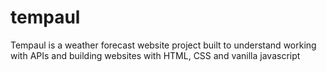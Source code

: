 # tempaul
 Tempaul is a weather forecast website project built to understand working with APIs and building websites with HTML, CSS and vanilla javascript
